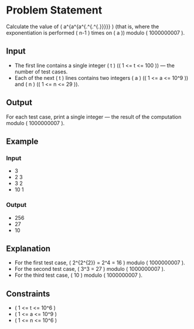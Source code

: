 # Problem Statement

Calculate the value of \( a^{a^{a^{.^{.^{.}}}}} \) (that is, where the exponentiation is performed \( n-1 \) times on \( a \)) modulo \( 1000000007 \).

## Input

- The first line contains a single integer \( t \) (\( 1 <= t <= 100 \)) — the number of test cases.
- Each of the next \( t \) lines contains two integers \( a \) (\( 1 <= a <= 10^9 \)) and \( n \) (\( 1 <= n <= 29 \)).

## Output

For each test case, print a single integer — the result of the computation modulo \( 1000000007 \).

## Example

### Input

- 3
- 2 3
- 3 2
- 10 1

### Output

- 256
- 27
- 10

## Explanation

- For the first test case, \( 2^{2^{2}} = 2^4 = 16 \) modulo \( 1000000007 \).
- For the second test case, \( 3^3 = 27 \) modulo \( 1000000007 \).
- For the third test case, \( 10 \) modulo \( 1000000007 \).

## Constraints

- \( 1 <= t <= 10^6 \)
- \( 1 <= a <= 10^9 \)
- \( 1 <= n <= 10^6 \)
